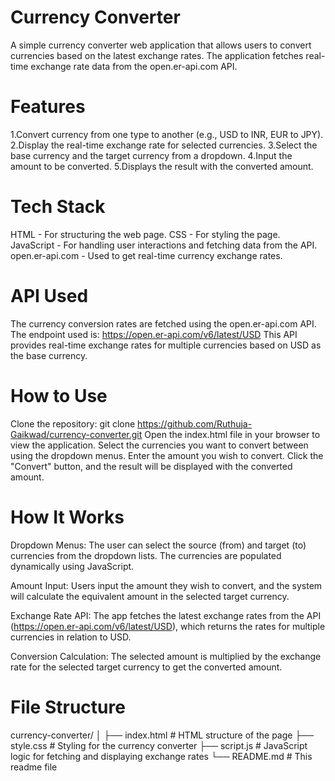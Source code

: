 # Currency Converter
A simple currency converter web application that allows users to convert currencies based on the latest exchange rates. The application fetches real-time exchange rate data from the open.er-api.com API.
# Features
1.Convert currency from one type to another (e.g., USD to INR, EUR to JPY).
2.Display the real-time exchange rate for selected currencies.
3.Select the base currency and the target currency from a dropdown.
4.Input the amount to be converted.
5.Displays the result with the converted amount.
# Tech Stack
HTML - For structuring the web page.
CSS - For styling the page.
JavaScript - For handling user interactions and fetching data from the API.
open.er-api.com - Used to get real-time currency exchange rates.
# API Used
The currency conversion rates are fetched using the open.er-api.com API. The endpoint used is:
https://open.er-api.com/v6/latest/USD
This API provides real-time exchange rates for multiple currencies based on USD as the base currency.
# How to Use
Clone the repository:
git clone https://github.com/Ruthuja-Gaikwad/currency-converter.git
Open the index.html file in your browser to view the application.
Select the currencies you want to convert between using the dropdown menus.
Enter the amount you wish to convert.
Click the "Convert" button, and the result will be displayed with the converted amount.
# How It Works
Dropdown Menus: The user can select the source (from) and target (to) currencies from the dropdown lists. The currencies are populated dynamically using JavaScript.

Amount Input: Users input the amount they wish to convert, and the system will calculate the equivalent amount in the selected target currency.

Exchange Rate API: The app fetches the latest exchange rates from the API (https://open.er-api.com/v6/latest/USD), which returns the rates for multiple currencies in relation to USD.

Conversion Calculation: The selected amount is multiplied by the exchange rate for the selected target currency to get the converted amount.

# File Structure
currency-converter/
│
├── index.html        # HTML structure of the page
├── style.css         # Styling for the currency converter
├── script.js         # JavaScript logic for fetching and displaying exchange rates
└── README.md         # This readme file

